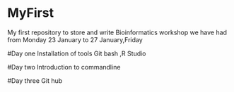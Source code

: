 # MyFirst
My first repository to store and write
Bioinformatics workshop we have had from Monday 23 January to 27 January,Friday


#Day one
Installation of tools
Git bash ,R Studio

#Day two
Introduction to commandline

#Day three
Git hub
